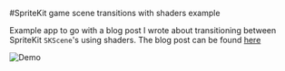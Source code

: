 #SpriteKit game scene transitions with shaders example

Example app to go with a blog post I wrote about transitioning between SpriteKit `SKScene`'s using shaders. The blog post can be found [here](http://www.dbotha.com/2015/07/18/spritekit-game-scene-transitions-with-shaders/)

![Demo](http://www.dbotha.com/images/transition.gif)

